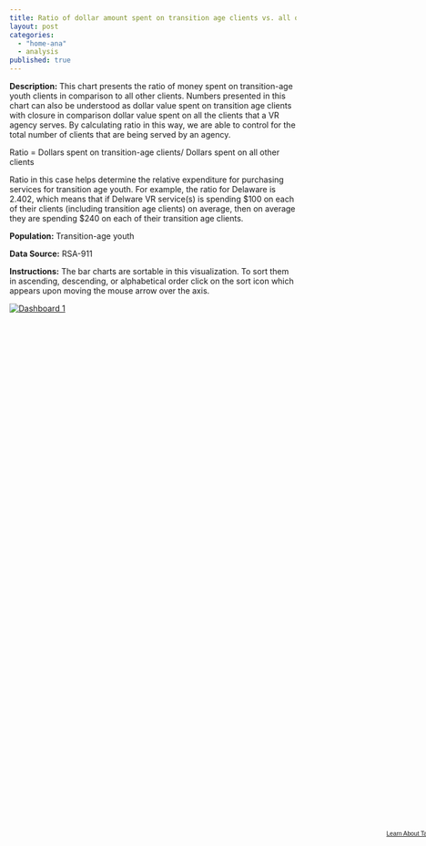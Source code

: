```yaml
---
title: Ratio of dollar amount spent on transition age clients vs. all other clients (2012)
layout: post
categories: 
  - "home-ana"
  - analysis
published: true
---
```


**Description:** This chart presents the ratio of money spent on transition-age youth clients in comparison to all other clients. Numbers presented in this chart can also be understood as dollar value spent on transition age clients with closure in comparison dollar value spent on all the clients that a VR agency serves. By calculating ratio in this way, we are able to control for the total number of clients that are being served by an agency.

Ratio = Dollars spent on transition-age clients/ Dollars spent on all other clients

Ratio in this case helps determine the relative expenditure for purchasing services for transition age youth. For example, the ratio for Delaware is 2.402, which means that if Delware VR service(s) is spending $100 on each of their clients (including transition age clients) on average, then on average they are spending $240 on each of their transition age clients.

**Population:** Transition-age youth

**Data Source:** RSA-911

**Instructions:** The bar charts are sortable in this visualization. To sort them in ascending, descending, or alphabetical order click on the sort icon which appears upon moving the mouse arrow over the axis. 

<script type='text/javascript' src='https://public.tableausoftware.com/javascripts/api/viz_v1.js'></script><div class='tableauPlaceholder' style='width: 768px; height: 924px;'><noscript><a href='#'><img alt='Dashboard 1 ' src='https:&#47;&#47;public.tableausoftware.com&#47;static&#47;images&#47;ra&#47;ratio_TAY&#47;Dashboard1&#47;1_rss.png' style='border: none' /></a></noscript><object class='tableauViz' width='768' height='924' style='display:none;'><param name='host_url' value='https%3A%2F%2Fpublic.tableausoftware.com%2F' /> <param name='site_root' value='' /><param name='name' value='ratio_TAY&#47;Dashboard1' /><param name='tabs' value='no' /><param name='toolbar' value='yes' /><param name='static_image' value='https:&#47;&#47;public.tableausoftware.com&#47;static&#47;images&#47;ra&#47;ratio_TAY&#47;Dashboard1&#47;1.png' /> <param name='animate_transition' value='yes' /><param name='display_static_image' value='yes' /><param name='display_spinner' value='yes' /><param name='display_overlay' value='yes' /><param name='display_count' value='yes' /></object></div><div style='width:768px;height:22px;padding:0px 10px 0px 0px;color:black;font:normal 8pt verdana,helvetica,arial,sans-serif;'><div style='float:right; padding-right:8px;'><a href='http://www.tableausoftware.com/public/about-tableau-products?ref=https://public.tableausoftware.com/views/ratio_TAY/Dashboard1' target='_blank'>Learn About Tableau</a></div></div>